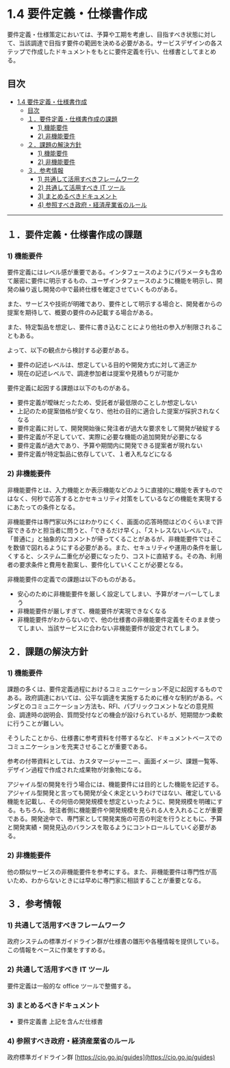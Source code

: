 # 1.4 要件定義・仕様書作成

要件定義・仕様策定においては、予算や工期を考慮し、目指すべき状態に対して、当該調達で目指す要件の範囲を決める必要がある。サービスデザインの各ステップで作成したドキュメントをもとに要件定義を行い、仕様書としてまとめる。

## 目次

- [1.4 要件定義・仕様書作成](#14-要件定義仕様書作成)
  - [目次](#目次)
  - [１．要件定義・仕様書作成の課題](#１要件定義仕様書作成の課題)
    - [1) 機能要件](#1-機能要件)
    - [2) 非機能要件](#2-非機能要件)
  - [２．課題の解決方針](#２課題の解決方針)
    - [1) 機能要件](#1-機能要件-1)
    - [2) 非機能要件](#2-非機能要件-1)
  - [３．参考情報](#３参考情報)
    - [1) 共通して活用すべきフレームワーク](#1-共通して活用すべきフレームワーク)
    - [2) 共通して活用すべき IT ツール](#2-共通して活用すべき-it-ツール)
    - [3) まとめるべきドキュメント](#3-まとめるべきドキュメント)
    - [4) 参照すべき政府・経済産業省のルール](#4-参照すべき政府経済産業省のルール)

---

## １．要件定義・仕様書作成の課題

### 1) 機能要件

要件定義にはレベル感が重要である。インタフェースのようにパラメータも含めて厳密に要件に明示するもの、ユーザインタフェースのように機能を明示し、開発の繰り返し開発の中で最終仕様を確定させていくものがある。

また、サービスや技術が明確であり、要件として明示する場合と、開発者からの提案を期待して、概要の要件のみ記載する場合がある。

また、特定製品を想定し、要件に書き込むことにより他社の参入が制限されることもある。

よって、以下の観点から検討する必要がある。

- 要件の記述レベルは、想定している目的や開発方式に対して適正か
- 現在の記述レベルで、調達参加者は提案や見積もりが可能か

要件定義に起因する課題は以下のものがある。

- 要件定義が曖昧だったため、受託者が最低限のことしか想定しない
- 上記のため提案価格が安くなり、他社の目的に適合した提案が採択されなくなる
- 要件定義に対して、開発開始後に発注者が過大な要求をして開発が破綻する
- 要件定義が不足していて、実際に必要な機能の追加開発が必要になる
- 要件定義が過大であり、予算や期間内に開発できる提案者が現れない
- 要件定義が特定製品に依存していて、１者入札などになる

### 2) 非機能要件

非機能要件とは、入力機能とか表示機能などのように直接的に機能を表すものではなく、何秒で応答するとかセキュリティ対策をしているなどの機能を実現するにあたっての条件となる。

非機能要件は専門家以外にはわかりにくく、画面の応答時間はどのくらいまで許容できるかと担当者に問うと、「できるだけ早く」、「ストレスないレベルで」、「普通に」と抽象的なコメントが帰ってくることがあるが、非機能要件ではそこを数値で図れるようにする必要がある。また、セキュリティや運用の条件を厳しくすると、システム二重化が必要になったり、コストに直結する。その為、利用者の要求条件と費用を勘案し、要件化していくことが必要となる。

非機能要件の定義での課題は以下のものがある。

- 安心のために非機能要件を厳しく設定してしまい、予算がオーバーしてしまう
- 非機能要件が厳しすぎて、機能要件が実現できなくなる
- 非機能要件がわからないので、他の仕様書の非機能要件定義をそのまま使ってしまい、当該サービスに合わない非機能要件が設定されてしまう。

## ２．課題の解決方針

### 1) 機能要件

課題の多くは、要件定義過程におけるコミュニケーション不足に起因するものである。政府調達においては、公平な調達を実施するために様々な制約がある。ベンダとのコミュニケーション方法も、RFI、パブリックコメントなどの意見照会、調達時の説明会、質問受付などの機会が設けられているが、短期間かつ柔軟に行うことが難しい。

そうしたことから、仕様書に参考資料を付帯するなど、ドキュメントベースでのコミュニケーションを充実させることが重要である。

参考の付帯資料としては、カスタマージャーニー、画面イメージ、課題一覧等、デザイン過程で作成された成果物が対象物になる。

アジャイル型の開発を行う場合には、機能要件には目的とした機能を記述する。アジャイル型開発と言っても開発が全く未定というわけではない、確定している機能を記載し、その何倍の開発規模を想定といったように、開発規模を明確にする。もちろん、発注者側に機能要件や開発規模を見られる人を入れることが重要である。開発途中で、専門家として開発実施の可否の判定を行うとともに、予算と開発実績・開発見込のバランスを取るようにコントロールしていく必要がある。

### 2) 非機能要件

他の類似サービスの非機能要件を参考にする。また、非機能要件は専門性が高いため、わからないときには早めに専門家に相談することが重要となる。

## ３．参考情報

### 1) 共通して活用すべきフレームワーク

政府システムの標準ガイドライン群が仕様書の雛形や各種情報を提供している。この情報をベースに作業をすすめる。

### 2) 共通して活用すべき IT ツール

要件定義は一般的な office ツールで整備する。

### 3) まとめるべきドキュメント

- 要件定義書
  上記を含んだ仕様書

### 4) 参照すべき政府・経済産業省のルール

政府標準ガイドライン群
[https://cio.go.jp/guides](https://cio.go.jp/guides)
